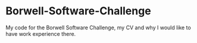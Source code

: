 # Borwell-Software-Challenge
My code for the Borwell Software Challenge, my CV and why I would like to have work experience there.
